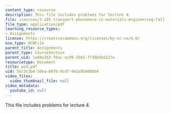 ```yaml
---
content_type: resource
description: This file includes problems for lecture 4.
file: /courses/3-185-transport-phenomena-in-materials-engineering-fall-2003/5bc5c3b450ea08f00cd7942e9540bbb4_ps4.pdf
file_type: application/pdf
learning_resource_types:
- Assignments
license: https://creativecommons.org/licenses/by-nc-sa/4.0/
ocw_type: OCWFile
parent_title: Assignments
parent_type: CourseSection
parent_uid: 1a66e2b3-f0ac-ec09-5565-77380dbd127e
resourcetype: Document
title: ps4.pdf
uid: 5bc5c3b4-50ea-08f0-0cd7-942e9540bbb4
video_files:
  video_thumbnail_file: null
video_metadata:
  youtube_id: null
---
```

This file includes problems for lecture 4.